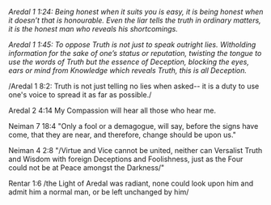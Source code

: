 *Aredal 1 1:24: Being honest when it suits you is easy, it is being honest when it doesn’t that is honourable.* *Even the liar tells the truth in ordinary matters, it is the honest man who reveals his shortcomings.*

*Aredal 1 1:45: To oppose Truth is not just to speak outright lies. Witholding information for the sake of one’s status or reputation, twisting the tongue to use the words of Truth but the essence of Deception, blocking the eyes, ears or mind from Knowledge which reveals Truth, this is all Deception.* 

/Aredal 1 8:2: Truth is not just telling no lies when asked-- it is a duty to use one's voice to spread it as far as possible./

Aredal 2 4:14 My Compassion will hear all those who hear me. 

Neiman 7 18:4 "Only a fool or a demagogue, will say, before the signs have come, that they are near, and therefore, change should be upon us."

Neiman 4 2:8 "/Virtue and Vice cannot be united, neither can Versalist Truth and Wisdom with foreign Deceptions and Foolishness, just as the Four could not be at Peace amongst the Darkness/"

Rentar 1:6 /the Light of Aredal was radiant, none could look upon him and admit him a normal man, or be left unchanged by him/ 
